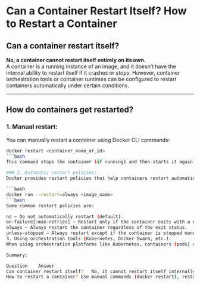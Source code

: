 # Can a Container Restart Itself? How to Restart a Container

## Can a container restart itself?

**No, a container cannot restart itself entirely on its own.**  
A container is a running instance of an image, and it doesn’t have the internal ability to restart itself if it crashes or stops. However, container orchestration tools or container runtimes can be configured to restart containers automatically under certain conditions.

---

## How do containers get restarted?

### 1. Manual restart:

You can manually restart a container using Docker CLI commands:

```bash
docker restart <container_name_or_id>
```bash
This command stops the container (if running) and then starts it again.

### 2. Automatic restart policies:
Docker provides restart policies that help containers restart automatically if they exit or crash. These are set when you run the container:

```bash
docker run --restart=always <image_name>
```bash
Some common restart policies are:

no — Do not automatically restart (default).
on-failure[:max-retries] — Restart only if the container exits with a non-zero status (failure), optionally limiting the number of retries.
always — Always restart the container regardless of the exit status.
unless-stopped — Always restart except if the container is stopped manually.
3. Using orchestration tools (Kubernetes, Docker Swarm, etc.):
When using orchestration platforms like Kubernetes, containers (pods) are monitored and restarted automatically if they fail or crash, according to the specified restartPolicy in the pod spec.

Summary:

Question	Answer
Can container restart itself?	No, it cannot restart itself internally.
How to restart a container?	Use manual commands (docker restart), restart policies (--restart), or orchestration tools to automate restarts.

